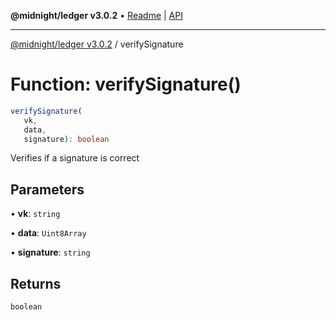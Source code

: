 **@midnight/ledger v3.0.2** • [Readme](../README.md) \| [API](../globals.md)

***

[@midnight/ledger v3.0.2](../README.md) / verifySignature

# Function: verifySignature()

```ts
verifySignature(
   vk, 
   data, 
   signature): boolean
```

Verifies if a signature is correct

## Parameters

• **vk**: `string`

• **data**: `Uint8Array`

• **signature**: `string`

## Returns

`boolean`
